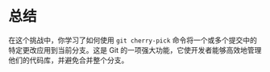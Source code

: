 # 总结

在这个挑战中，你学习了如何使用 `git cherry-pick` 命令将一个或多个提交中的特定更改应用到当前分支。这是 Git 的一项强大功能，它使开发者能够高效地管理他们的代码库，并避免合并整个分支。
